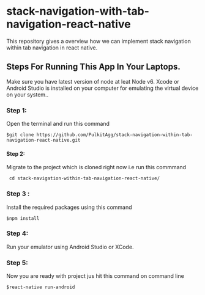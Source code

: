 # stack-navigation-with-tab-navigation-react-native
This repository gives a overview how we can implement stack navigation within tab navigation in react native.

## Steps For Running This App In Your Laptops.
Make sure you have latest version of node at leat Node v6. Xcode or Android Studio is installed on your computer for emulating the virtual device on your system..

### Step 1:
Open the terminal and run this command 

`$git clone https://github.com/PulkitAgg/stack-navigation-within-tab-navigation-react-native.git`

#### Step 2:
Migrate to the project which is cloned right now i.e run this commmand 

` cd stack-navigation-within-tab-navigation-react-native/`

### Step 3 : 
Install the required packages using this command 

`$npm install`

### Step 4:
Run your emulator using Android Studio or XCode.

### Step 5:
Now you are ready with project jus hit this command on command line 

`$react-native run-android`
